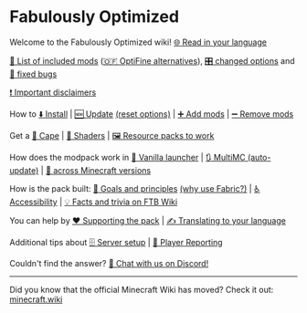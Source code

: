 # Fabulously Optimized

Welcome to the Fabulously Optimized wiki!  [🌐 Read in your language](https://translate.google.com/translate?js=n&sl=auto&u=https://fabulously-optimized.gitbook.io/modpack/)

[📜 List of included mods](https://github.com/Fabulously-Optimized/fabulously-optimized/blob/main/INCLUDED-MODS.md) ([🇴​🇫 OptiFine alternatives](give-up-optifine.md)), [🎛️ changed options](changed-options.md) and [🐞 fixed bugs](changed-options.md#fixed-bugs) 

[❗ Important disclaimers](disclaimers.md)

How to [⬇️ Install](install-instructions.md) | [🆕 Update](update-instructions.md) [(reset options)](update-instructions.md#resetting-options) | [➕ Add mods](adding-more-mods.md) | [➖ Remove mods](disabling-mods.md)

Get a [🦸 Cape](free-cape.md) | [🌅 Shaders](getting-shaders.md) | [🖼️ Resource packs to work](resource-pack-issues.md)

How does the modpack work in [🍦 Vanilla launcher](vanilla-launcher-faq.md) | [🔃 MultiMC (auto-update)](multimc-auto-update.md) | [🔢 across Minecraft versions](version-support.md) 

How is the pack built: [🔣 Goals and principles](principles.md) [(why use Fabric?)](principles.md#why-use-fabric) | [♿ Accessibility](accessibility.md) | [💡 Facts and trivia on FTB Wiki](https://ftb.fandom.com/wiki/Fabulously_Optimized)

You can help by [❤️ Supporting the pack](https://github.com/Fabulously-Optimized/fabulously-optimized/blob/main/CONTRIBUTING.md) | [✍️ Translating to your language](language-support.md)

Additional tips about [🗄️ Server setup](server-setup.md) | [🚨 Player Reporting](chat-reporting-faq.md)

Couldn't find the answer? [💬 Chat with us on Discord!](https://fabulously-optimized.github.io/discord)

---

Did you know that the official Minecraft Wiki has moved? Check it out: [minecraft.wiki](https://minecraft.wiki)
